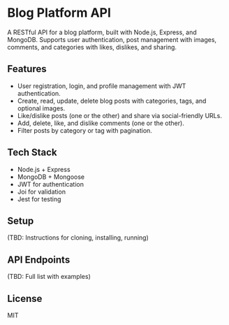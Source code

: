 # Blog Platform API

A RESTful API for a blog platform, built with Node.js, Express, and MongoDB. Supports user authentication, post management with images, comments, and categories with likes, dislikes, and sharing.

## Features
- User registration, login, and profile management with JWT authentication.
- Create, read, update, delete blog posts with categories, tags, and optional images.
- Like/dislike posts (one or the other) and share via social-friendly URLs.
- Add, delete, like, and dislike comments (one or the other).
- Filter posts by category or tag with pagination.

## Tech Stack
- Node.js + Express
- MongoDB + Mongoose
- JWT for authentication
- Joi for validation
- Jest for testing

## Setup
(TBD: Instructions for cloning, installing, running)

## API Endpoints
(TBD: Full list with examples)

## License
MIT